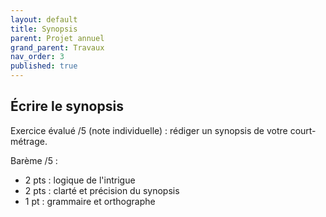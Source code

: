 ```yaml
---
layout: default
title: Synopsis
parent: Projet annuel
grand_parent: Travaux
nav_order: 3
published: true
---
```

## Écrire le synopsis

Exercice évalué /5 (note individuelle) : rédiger un synopsis de votre court-métrage.

Barème /5 :

- 2 pts : logique de l'intrigue
- 2 pts : clarté et précision du synopsis
- 1 pt : grammaire et orthographe